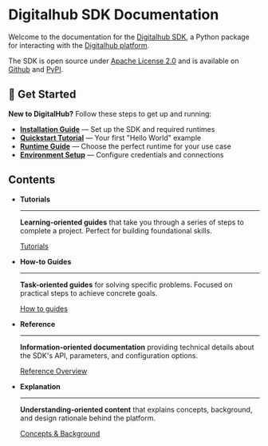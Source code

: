 # Digitalhub SDK Documentation

Welcome to the documentation for the [Digitalhub SDK](https://github.com/scc-digitalhub/digitalhub-sdk), a Python package for interacting with the [Digitalhub platform](https://scc-digitalhub.github.io/docs/).

The SDK is open source under [Apache License 2.0](https://github.com/scc-digitalhub/digitalhub-sdk/blob/main/LICENSE) and is available on [Github](https://github.com/scc-digitalhub/digitalhub-sdk) and [PyPI](https://pypi.org/project/digitalhub/).

## 🚀 Get Started

**New to DigitalHub?** Follow these steps to get up and running:

- **[Installation Guide](./how-to/installation.md)** — Set up the SDK and required runtimes
- **[Quickstart Tutorial](./how-to/quickstart.md)** — Your first "Hello World" example
- **[Runtime Guide](./how-to/runtime-guide.md)** — Choose the perfect runtime for your use case
- **[Environment Setup](./reference/configuration/credentials/overview.md)** — Configure credentials and connections

## Contents

<div class="grid cards" markdown>

- **Tutorials**

    ---

    **Learning-oriented guides** that take you through a series of steps to complete a project. Perfect for building foundational skills.

    [Tutorials](./tutorials/index.md)

- **How-to Guides**

    ---

    **Task-oriented guides** for solving specific problems. Focused on practical steps to achieve concrete goals.

    [How to guides](./how-to/index.md)

- **Reference**

    ---

    **Information-oriented documentation** providing technical details about the SDK's API, parameters, and configuration options.

    [Reference Overview](./reference/index.md)

- **Explanation**

    ---

    **Understanding-oriented content** that explains concepts, background, and design rationale behind the platform.

    [Concepts & Background](./explanations/index.md)

</div>
